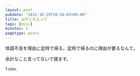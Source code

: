 ```yaml
---
layout: post
pubdate: "2012-10-29T20:38:03+09:00"
title: はやくかえって
tags: [misc]
minutes: 1
pagetype: posts
---
```

体調不良を理由に定時で帰る。定時で帰るのに理由が要るなんて。

余計なこと言ってないで寝ます。

1 min.

